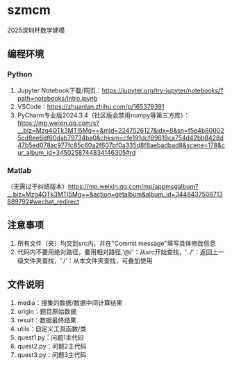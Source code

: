 # szmcm
2025深圳杯数学建模
## 编程环境
### Python
1. Jupyter Notebook下载/网页：https://jupyter.org/try-jupyter/notebooks/?path=notebooks/Intro.ipynb
2. VSCode：https://zhuanlan.zhihu.com/p/165379391
3. PyCharm专业版2024.3.4（社区版会禁用numpy等第三方库）：https://mp.weixin.qq.com/s?__biz=Mzg4OTk3MTI5Mg==&mid=2247526127&idx=8&sn=f5e4b800025cd8ee6df60dab79734ba0&chksm=cfe191dcf89618ca754d42bb8428d47b5ed078ac977fc85c60a2f607bf0a335d8f8aebadbad8&scene=178&cur_album_id=3450258744834146305#rd
### Matlab
（无需过于纠结版本）https://mp.weixin.qq.com/mp/appmsgalbum?__biz=Mzg4OTk3MTI5Mg==&action=getalbum&album_id=3448437508713889792#wechat_redirect
## 注意事项
1. 所有文件（夹）均交到src内，并在"Commit message"填写具体修改信息
2. 代码内不要用绝对路径，要用相对路径,'@/'：从src开始查找，'../'：返回上一级文件夹查找，'./'：从本文件夹查找，可叠加使用
## 文件说明
1. media：搜集的数据/数据中间计算结果
2. origin：题目原始数据
3. result：数据最终结果
4. utils：自定义工具函数/类
5. quest1.py：问题1主代码
6. quest2.py：问题2主代码
7. quest3.py：问题3主代码
